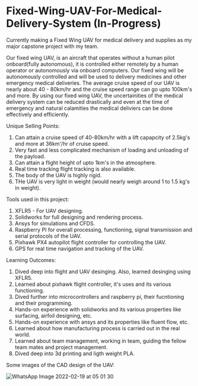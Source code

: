 # Fixed-Wing-UAV-For-Medical-Delivery-System (In-Progress)
Currently making a Fixed Wing UAV for medical delivery and supplies as my major capstone project with my team.


Our fixed wing UAV, is an aircraft that operates without a human pilot onboard(fully autonomous), it is controlled either remotely by a human operator or autonomously via onboard computers. Our fixed wing will be autonomously controlled and will be used to delivery medicines and other emergency medical deliveries. The average cruise speed of our UAV is nearly about 40 - 80km/hr and the cruise speed range can go upto 100km's and more. By using our fixed wing UAV, the uncertainities of the medical delivery system can be reduced drastically and even at the time of emergency and natural calamities the medical deliviers can be done effectively and efficiently.    


Unique Selling Points: 

1. Can attain a cruise speed of 40-80km/hr with a lift capapcity of 2.5kg's and more at 36km'/hr of cruise speed.
2. Very fast and less complicated mechanism of loading and unloading of the payload.
3. Can attain a flight height of upto 1km's in the atmosphere. 
4. Real time tracking flight tracking is also available. 
5. The body of the UAV is highly rigid. 
6. THe UAV is very light in weight (would nearly weigh around 1 to 1.5 kg's in weight).


Tools used in this project: 

1. XFLR5 - For UAV designing.
2. Solidworks for full designing and rendering process.
3. Ansys for simulations and CFDS.
4. Raspberry PI for overall processing, functioning, signal transmission and serial protocols of the UAV.
5. Pixhawk PX4 autopilot flight controller for controlling the UAV.
6. GPS for real time navigation and tracking of the UAV.


Learning Outcomes:

1. Dived deep into flight and UAV desinging. Also, learned desinging using XFLR5.
2. Learned about pixhawk flight controller, it's uses and its various functioning.
3. Dived further into microcontrollers and raspberry pi, their fucntioning and their programming.
4. Hands-on experience with solidworks and its various properties like surfacing, airfoil designing, etc.
5. Hands-on experience with ansys and its properties like fluent flow, etc.
6. Learned about how manufacturing process is carried out in the real world. 
7. Learned about team management, working in team, guiding the fellow team mates and project management.
8. Dived deep into 3d printing and ligth weight PLA.



Some images of the CAD design of the UAV: 

![WhatsApp Image 2022-02-19 at 05 01 30](https://user-images.githubusercontent.com/65725785/156887045-40a29022-e8aa-4c80-8652-aa7227328b2f.jpeg)




